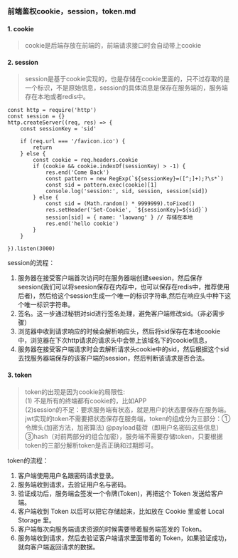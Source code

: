 ### 前端鉴权cookie，session，token.md
#### 1. cookie
> cookie是后端存放在前端的，前端请求接口时会自动带上cookie
#### 2. session
> session是基于cookie实现的，也是存储在cookie里面的，只不过存取的是一个标识，不是原始信息，session的具体消息是保存在服务端的，服务端存在本地或者redis中。 
```
const http = require('http')
const session = {}
http.createServer((req, res) => {
    const sessionKey = 'sid'

    if (req.url === '/favicon.ico') {
        return
    } else {
        const cookie = req.headers.cookie
        if (cookie && cookie.indexOf(sessionKey) > -1) {
            res.end('Come Back')
            const pattern = new RegExp(`${sessionKey}=([^;]+);?\s*`)
            const sid = pattern.exec(cookie)[1]
            console.log('session:', sid, session, session[sid])
        } else {
            const sid = (Math.random() * 9999999).toFixed()
            res.setHeader('Set-Cookie', `${sessionKey}=${sid}`)
            session[sid] = { name: 'laowang' } // 存储在本地
            res.end('hello cookie')
        }
    }

}).listen(3000)
```
session的流程：
1. 服务器在接受客户端首次访问时在服务器端创建seesion，然后保存seesion(我们可以将seesion保存在内存中，也可以保存在redis中，推荐使用后者)，然后给这个session生成一个唯一的标识字符串,然后在响应头中种下这个唯一标识字符串。
2. 签名。这一步通过秘钥对sid进行签名处理，避免客户端修改sid。（非必需步骤）
3. 浏览器中收到请求响应的时候会解析响应头，然后将sid保存在本地cookie中，浏览器在下次http请求的请求头中会带上该域名下的cookie信息，
4. 服务器在接受客户端请求时会去解析请求头cookie中的sid，然后根据这个sid去找服务器端保存的该客户端的session，然后判断该请求是否合法。
#### 3. token
> token的出现是因为cookie的局限性:    
> (1) 不是所有的终端都有cookie的，比如APP    
> (2)session的不足：要求服务端有状态，就是用户的状态要保存在服务端。    
> jwt实现的token不需要把状态保存在服务端，token的组成分为三部分：①令牌头(加密方法，加密算法) @payload载荷（即用户名密码这些信息） ③hash（对前两部分的组合加密），服务端不需要存储token，只要根据token的三部分解析token是否正确和过期即可。

token的流程：
 1. 客户端使用用户名跟密码请求登录。
 2. 服务端收到请求，去验证用户名与密码。
 3. 验证成功后，服务端会签发一个令牌(Token)，再把这个 Token 发送给客户端。
 4. 客户端收到 Token 以后可以把它存储起来，比如放在 Cookie 里或者 Local Storage 里。
 5. 客户端每次向服务端请求资源的时候需要带着服务端签发的 Token。
 6. 服务端收到请求，然后去验证客户端请求里面带着的 Token，如果验证成功，就向客户端返回请求的数据。
